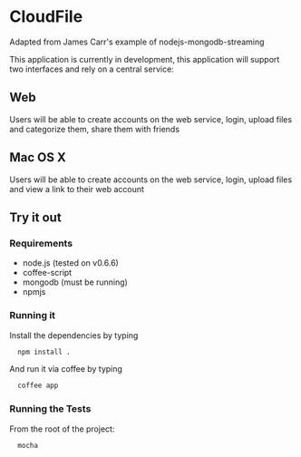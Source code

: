 # CloudFile
Adapted from James Carr's example of nodejs-mongodb-streaming

This application is currently in development, this application will support two interfaces and rely on a central service:

## Web
Users will be able to create accounts on the web service, login, upload files and categorize them, share them with friends

## Mac OS X 
Users will be able to create accounts on the web service, login, upload files and view a link to their web account

## Try it out
### Requirements
* node.js (tested on v0.6.6)
* coffee-script
* mongodb (must be running)
* npmjs

### Running it
Install the dependencies by typing

```bash
  npm install .
```

And run it via coffee by typing

```bash
  coffee app
```
### Running the Tests
From the root of the project:
```bash
  mocha
```